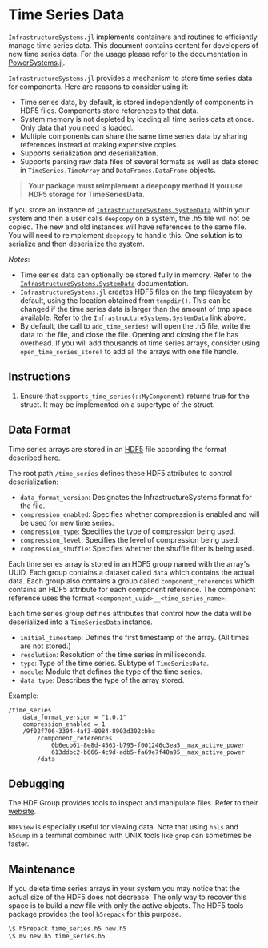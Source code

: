 # Time Series Data

`InfrastructureSystems.jl` implements containers and routines to efficiently manage time
series data. This document contains content for developers of new time series data. For the
usage please refer to the documentation in [PowerSystems.jl](https://nrel-siip.github.io/PowerSystems.jl/stable).

`InfrastructureSystems.jl` provides a mechanism to store time series data for
components. Here are reasons to consider using it:

  - Time series data, by default, is stored independently of components in HDF5 files. Components store references to that data.
  - System memory is not depleted by loading all time series data at once. Only data that you need is loaded.
  - Multiple components can share the same time series data by sharing references instead of
    making expensive copies.
  - Supports serialization and deserialization.
  - Supports parsing raw data files of several formats as well as data stored in
    `TimeSeries.TimeArray` and `DataFrames.DataFrame` objects.

> **Your package must reimplement a deepcopy method if you use HDF5 storage for TimeSeriesData.**

If you store an instance of [`InfrastructureSystems.SystemData`](@ref) within your
system and then a user calls `deepcopy` on a system, the .h5 file will not be copied.
The new and old instances will have references to the same file. You will need to
reimplement `deepcopy` to handle this. One solution is to serialize and then
deserialize the system.

*Notes*:

  - Time series data can optionally be stored fully in memory. Refer to the [`InfrastructureSystems.SystemData`](@ref) documentation.
  - `InfrastructureSystems.jl` creates HDF5 files on the tmp filesystem by default, using the location obtained from `tempdir()`. This can be changed if the time series data is larger than the amount of tmp space available. Refer to the [`InfrastructureSystems.SystemData`](@ref) link above.
  - By default, the call to `add_time_series!` will open the .h5 file, write the data to the file,
  and close the file. Opening and closing the file has overhead. If you will add thousands of time
  series arrays, consider using `open_time_series_store!` to add all the arrays with one file handle.

## Instructions

 1. Ensure that `supports_time_series(::MyComponent)` returns true for the struct. It may
    be implemented on a supertype of the struct.

## Data Format

Time series arrays are stored in an
[HDF5](https://support.hdfgroup.org/HDF5/whatishdf5.html) file according the
format described here.

The root path `/time_series` defines these HDF5 attributes to control deserialization:

  - `data_format_version`: Designates the InfrastructureSystems format for the file.
  - `compression_enabled`: Specifies whether compression is enabled and will be used for new time series.
  - `compression_type`: Specifies the type of compression being used.
  - `compression_level`: Specifies the level of compression being used.
  - `compression_shuffle`: Specifies whether the shuffle filter is being used.

Each time series array is stored in an HDF5 group named with the array's UUID.
Each group contains a dataset called `data` which contains the actual data.
Each group also contains a group called `component_references` which contains
an HDF5 attribute for each component reference. The component reference uses the
format `<component_uuid>__<time_series_name>`.

Each time series group defines attributes that control how the data will be
deserialized into a `TimeSeriesData` instance.

  - `initial_timestamp`: Defines the first timestamp of the array. (All times are not stored.)
  - `resolution`: Resolution of the time series in milliseconds.
  - `type`: Type of the time series. Subtype of `TimeSeriesData`.
  - `module`: Module that defines the type of the time series.
  - `data_type`: Describes the type of the array stored.

Example:

```
/time_series
    data_format_version = "1.0.1"
    compression_enabled = 1
    /9f02f706-3394-4af3-8084-8903d302cbba
        /component_references
            0b6ecb61-8e8d-4563-b795-f001246c3ea5__max_active_power
            613ddbc2-b666-4c9d-adb5-fa69e7f40a95__max_active_power
        /data
```

## Debugging

The HDF Group provides tools to inspect and manipulate files. Refer to their
[website](https://support.hdfgroup.org/products/hdf5_tools/).

`HDFView` is especially useful for viewing data. Note that using `h5ls` and
`h5dump` in a terminal combined with UNIX tools like `grep` can sometimes be
faster.

## Maintenance

If you delete time series arrays in your system you may notice that the actual
size of the HDF5 does not decrease. The only way to recover this space is to
build a new file with only the active objects. The HDF5 tools package provides
the tool `h5repack` for this purpose.

```bash
\$ h5repack time_series.h5 new.h5
\$ mv new.h5 time_series.h5
```
